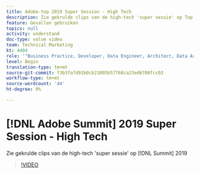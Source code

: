 ```yaml
---
title: Adobe-top 2019 Super Session - High Tech
description: Zie gekrulde clips van de high-tech 'super sessie' op Top 2019
feature: Gevallen gebruiken
topics: null
activity: understand
doc-type: value video
team: Technical Marketing
kt: 4404
role: '"Business Practice, Developer, Data Engineer, Architect, Data Architect, Administrator, Leader"'
level: Begin
translation-type: tm+mt
source-git-commit: f3b3fa7d91b0cb21005b57768ca23ed6700fcc03
workflow-type: tm+mt
source-wordcount: '44'
ht-degree: 0%

---
```



# [!DNL Adobe Summit] 2019 Super Session - High Tech

Zie gekrulde clips van de high-tech &#39;super sessie&#39; op [!DNL Summit] 2019

>[!VIDEO](https://video.tv.adobe.com/v/30548/?quality=12)
